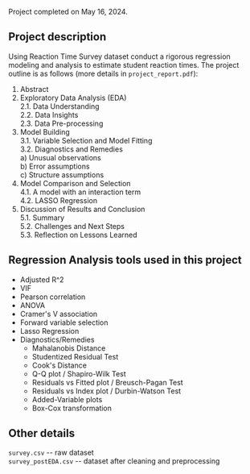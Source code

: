 Project completed on May 16, 2024.
 
## Project description

Using Reaction Time Survey dataset conduct a rigorous regression modeling and analysis to estimate student reaction times. The project outline is as follows (more details in `project_report.pdf`):

1. Abstract
2. Exploratory Data Analysis (EDA) \
  2.1. Data Understanding \
  2.2. Data Insights \
  2.3. Data Pre-processing 
3. Model Building \
  3.1. Variable Selection and Model Fitting \
  3.2. Diagnostics and Remedies \
       a) Unusual observations \
       b) Error assumptions \
       c) Structure assumptions 
5. Model Comparison and Selection \
  4.1. A model with an interaction term \
  4.2. LASSO Regression 
6. Discussion of Results and Conclusion \
  5.1. Summary \
  5.2. Challenges and Next Steps \
  5.3. Reflection on Lessons Learned 

## Regression Analysis tools used in this project
- Adjusted R^2
- VIF
- Pearson correlation
- ANOVA
- Cramer's V association
- Forward variable selection
- Lasso Regression
- Diagnostics/Remedies
  - Mahalanobis Distance
  - Studentized Residual Test
  - Cook's Distance
  - Q-Q plot / Shapiro-Wilk Test
  - Residuals vs Fitted plot / Breusch-Pagan Test
  - Residuals vs Index plot / Durbin-Watson Test
  - Added-Variable plots
  - Box-Cox transformation

## Other details

`survey.csv` -- raw dataset \
`survey_postEDA.csv` -- dataset after cleaning and preprocessing

